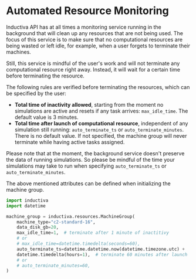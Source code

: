 # Automated Resource Monitoring

Inductiva API has at all times a monitoring service running in the background
that will clean up any resources that are not being used. The focus of this
service is to make sure that no computational resources are being wasted or
left idle, for example, when a user forgets to terminate their machines.

Still, this service is mindful of the user's work and will not terminate any
computational resource right away. Instead, it will wait for a certain time
before terminating the resource.

The following rules are verified before terminating the resources, which can be specified by the user:
- **Total time of inactivity allowed**, starting from the moment no simulations
are active and resets if any task arrives: `max_idle_time`. The default value
is 3 minutes.
- **Total time after launch of computational resource**, independent of any
simulation still running: `auto_terminate_ts` or `auto_terminate_minutes`. There
is no default value. If not specified, the machine group will never terminate
while having active tasks assigned.

Please note that at the moment, the background service doesn't preserve the
data of running simulations. So please be mindful of the time your simulations
may take to run when specifying `auto_terminate_ts` or `auto_terminate_minutes`.

The above mentioned attributes can be defined when initializing the machine
group.

```python
import inductiva
import datetime

machine_group = inductiva.resources.MachineGroup(
    machine_type="c2-standard-16",
    data_disk_gb=20,
    max_idle_time=1,  # terminate after 1 minute of inactitivy
    # or
    # max_idle_time=datetime.timedelta(seconds=60),
    auto_terminate_ts=datetime.datetime.now(datetime.timezone.utc) +
    datetime.timedelta(hours=1),  # terminate 60 minutes after launch
    # or
    # auto_terminate_minutes=60,
)
```
